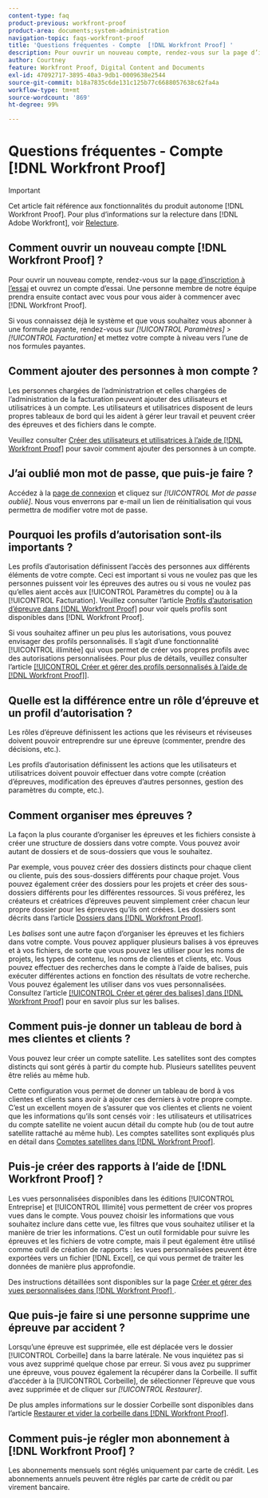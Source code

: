 ```yaml
---
content-type: faq
product-previous: workfront-proof
product-area: documents;system-administration
navigation-topic: faqs-workfront-proof
title: 'Questions fréquentes - Compte  [!DNL Workfront Proof] '
description: Pour ouvrir un nouveau compte, rendez-vous sur la page d’inscription à l’essai et ouvrez un compte d’essai. Une personne membre de notre équipe prendra ensuite contact avec vous pour vous aider à commencer avec  [!DNL Workfront Proof].
author: Courtney
feature: Workfront Proof, Digital Content and Documents
exl-id: 47092717-3895-40a3-9db1-0009638e2544
source-git-commit: b18a7835c6de131c125b77c6688057638c62fa4a
workflow-type: tm+mt
source-wordcount: '869'
ht-degree: 99%

---
```


# Questions fréquentes - Compte [!DNL Workfront Proof]

>[!IMPORTANT]
>
>Cet article fait référence aux fonctionnalités du produit autonome [!DNL Workfront Proof]. Pour plus d’informations sur la relecture dans [!DNL Adobe Workfront], voir [Relecture](../../../review-and-approve-work/proofing/proofing.md).

## Comment ouvrir un nouveau compte [!DNL Workfront Proof] ?

Pour ouvrir un nouveau compte, rendez-vous sur la [page d’inscription à l’essai](https://business.adobe.com/fr/products/workfront/proofing-approvals.html) et ouvrez un compte d’essai. Une personne membre de notre équipe prendra ensuite contact avec vous pour vous aider à commencer avec [!DNL Workfront Proof].

Si vous connaissez déjà le système et que vous souhaitez vous abonner à une formule payante, rendez-vous sur *[!UICONTROL Paramètres]* *>* *[!UICONTROL Facturation]* et mettez votre compte à niveau vers l’une de nos formules payantes.

## Comment ajouter des personnes à mon compte ?

Les personnes chargées de l’administratrion et celles chargées de l’administration de la facturation peuvent ajouter des utilisateurs et utilisatrices à un compte. Les utilisateurs et utilisatrices disposent de leurs propres tableaux de bord qui les aident à gérer leur travail et peuvent créer des épreuves et des fichiers dans le compte.

Veuillez consulter [Créer des utilisateurs et utilisatrices à l’aide de  [!DNL Workfront Proof]](../../../workfront-proof/wp-mnguserscontacts/users/create-users.md) pour savoir comment ajouter des personnes à un compte.

## J’ai oublié mon mot de passe, que puis-je faire ?

Accédez à la [page de connexion](https://app.proofhq.com/login) et cliquez sur *[!UICONTROL Mot de passe oublié]*. Nous vous enverrons par e-mail un lien de réinitialisation qui vous permettra de modifier votre mot de passe.

## Pourquoi les profils d’autorisation sont-ils importants ?

Les profils d’autorisation définissent l’accès des personnes aux différents éléments de votre compte. Ceci est important si vous ne voulez pas que les personnes puissent voir les épreuves des autres ou si vous ne voulez pas qu’elles aient accès aux [!UICONTROL Paramètres du compte] ou à la [!UICONTROL Facturation]. Veuillez consulter l’article [Profils d’autorisation d’épreuve dans  [!DNL Workfront Proof]](../../../workfront-proof/wp-acct-admin/account-settings/proof-perm-profiles-in-wp.md) pour voir quels profils sont disponibles dans [!DNL Workfront Proof].

Si vous souhaitez affiner un peu plus les autorisations, vous pouvez envisager des profils personnalisés. Il s’agit d’une fonctionnalité [!UICONTROL illimitée] qui vous permet de créer vos propres profils avec des autorisations personnalisées. Pour plus de détails, veuillez consulter l’article [[!UICONTROL Créer et gérer des profils personnalisés à l’aide de  [!DNL Workfront Proof]]](../../../workfront-proof/wp-mnguserscontacts/users/create-and-manage-custom-profiles.md).

## Quelle est la différence entre un rôle d’épreuve et un profil d’autorisation ?

Les rôles d’épreuve définissent les actions que les réviseurs et réviseuses doivent pouvoir entreprendre sur une épreuve (commenter, prendre des décisions, etc.).

Les profils d’autorisation définissent les actions que les utilisateurs et utilisatrices doivent pouvoir effectuer dans votre compte (création d’épreuves, modification des épreuves d’autres personnes, gestion des paramètres du compte, etc.).

## Comment organiser mes épreuves ?

La façon la plus courante d’organiser les épreuves et les fichiers consiste à créer une structure de dossiers dans votre compte. Vous pouvez avoir autant de dossiers et de sous-dossiers que vous le souhaitez.

Par exemple, vous pouvez créer des dossiers distincts pour chaque client ou cliente, puis des sous-dossiers différents pour chaque projet. Vous pouvez également créer des dossiers pour les projets et créer des sous-dossiers différents pour les différentes ressources. Si vous préférez, les créateurs et créatrices d’épreuves peuvent simplement créer chacun leur propre dossier pour les épreuves qu’ils ont créées. Les dossiers sont décrits dans l’article [Dossiers dans  [!DNL Workfront Proof]](../../../workfront-proof/wp-work-proofsfiles/organize-your-work/folders.md).

Les *balises* sont une autre façon d’organiser les épreuves et les fichiers dans votre compte. Vous pouvez appliquer plusieurs balises à vos épreuves et à vos fichiers, de sorte que vous pouvez les utiliser pour les noms de projets, les types de contenu, les noms de clientes et clients, etc. Vous pouvez effectuer des recherches dans le compte à l’aide de balises, puis exécuter différentes actions en fonction des résultats de votre recherche. Vous pouvez également les utiliser dans vos vues personnalisées. Consultez l’article [[!UICONTROL Créer et gérer des balises] dans  [!DNL Workfront Proof]](../../../workfront-proof/wp-work-proofsfiles/organize-your-work/create-and-manage-tags.md) pour en savoir plus sur les balises.

## Comment puis-je donner un tableau de bord à mes clientes et clients ?

Vous pouvez leur créer un compte satellite. Les satellites sont des comptes distincts qui sont gérés à partir du compte hub. Plusieurs satellites peuvent être reliés au même hub.

Cette configuration vous permet de donner un tableau de bord à vos clientes et clients sans avoir à ajouter ces derniers à votre propre compte. C’est un excellent moyen de s’assurer que vos clientes et clients ne voient que les informations qu’ils sont censés voir : les utilisateurs et utilisatrices du compte satellite ne voient aucun détail du compte hub (ou de tout autre satellite rattaché au même hub). Les comptes satellites sont expliqués plus en détail dans [Comptes satellites dans  [!DNL Workfront Proof]](../../../workfront-proof/wp-acct-admin/satellite-accounts/sat-accts-in-wp.md).

## Puis-je créer des rapports à l’aide de [!DNL Workfront Proof] ?

Les vues personnalisées disponibles dans les éditions [!UICONTROL Entreprise] et [!UICONTROL Illimité] vous permettent de créer vos propres vues dans le compte. Vous pouvez choisir les informations que vous souhaitez inclure dans cette vue, les filtres que vous souhaitez utiliser et la manière de trier les informations. C’est un outil formidable pour suivre les épreuves et les fichiers de votre compte, mais il peut également être utilisé comme outil de création de rapports : les vues personnalisées peuvent être exportées vers un fichier [!DNL Excel], ce qui vous permet de traiter les données de manière plus approfondie.

Des instructions détaillées sont disponibles sur la page [Créer et gérer des vues personnalisées dans  [!DNL Workfront Proof] &#x200B;](../../../workfront-proof/wp-work-proofsfiles/manage-your-work/create-and-manage-custom-views.md).

## Que puis-je faire si une personne supprime une épreuve par accident ?

Lorsqu’une épreuve est supprimée, elle est déplacée vers le dossier [!UICONTROL Corbeille] dans la barre latérale. Ne vous inquiétez pas si vous avez supprimé quelque chose par erreur. Si vous avez pu supprimer une épreuve, vous pouvez également la récupérer dans la Corbeille. Il suffit d’accéder à la [!UICONTROL Corbeille], de sélectionner l’épreuve que vous avez supprimée et de cliquer sur *[!UICONTROL Restaurer]*.

De plus amples informations sur le dossier Corbeille sont disponibles dans l’article [Restaurer et vider la corbeille dans  [!DNL Workfront Proof]](../../../workfront-proof/wp-work-proofsfiles/manage-your-work/restore-and-empty-trash.md).

## Comment puis-je régler mon abonnement à [!DNL Workfront Proof] ?

Les abonnements mensuels sont réglés uniquement par carte de crédit. Les abonnements annuels peuvent être réglés par carte de crédit ou par virement bancaire. <!--Visit the [Account Payment in [!DNL Workfront Proof]](../../../workfront-proof/wp-billingsettings/manage-your-billing/acct-payment-in-wp.md) help page for additional information.-->
